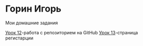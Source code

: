 # Горин Игорь


Мои домашние задания

[Урок 12](https://igorgorin.github.io/lesson_12 "Домашка")-работа с репозиторием на GitHub
[Урок 13](https://igorgorin.github.io/lesson_13 "Домашка")-страница регистарции

